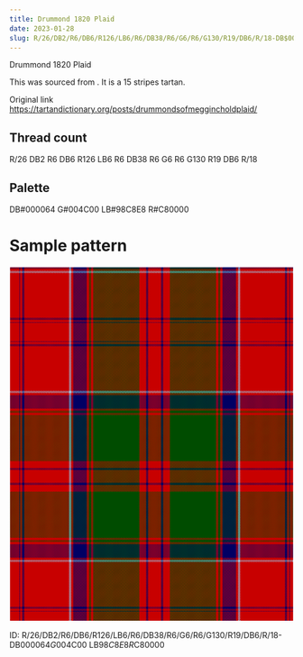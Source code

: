 ```yaml
---
title: Drummond 1820 Plaid
date: 2023-01-28
slug: R/26/DB2/R6/DB6/R126/LB6/R6/DB38/R6/G6/R6/G130/R19/DB6/R/18-DB$000064 G$004C00 LB$98C8E8 R$C80000
---
```

Drummond 1820 Plaid

This was sourced from <no value>.  It is a 15 stripes tartan.

Original link https://tartandictionary.org/posts/drummondsofmeggincholdplaid/

## Thread count
R/26 DB2 R6 DB6 R126 LB6 R6 DB38 R6 G6 R6 G130 R19 DB6 R/18

## Palette
DB#000064 G#004C00 LB#98C8E8 R#C80000

# Sample pattern

![Tartan detail](tartan.png "R/26 DB2 R6 DB6 R126 LB6 R6 DB38 R6 G6 R6 G130 R19 DB6 R/18 tartan")

ID: R/26/DB2/R6/DB6/R126/LB6/R6/DB38/R6/G6/R6/G130/R19/DB6/R/18-DB$000064 G$004C00 LB$98C8E8 R$C80000
